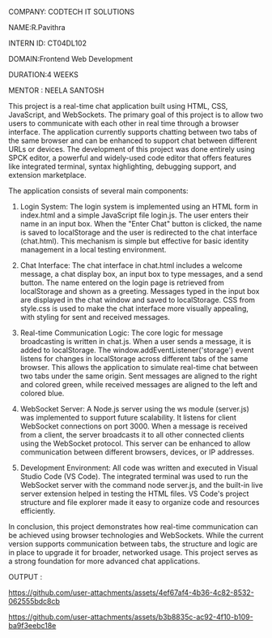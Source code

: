 COMPANY: CODTECH IT SOLUTIONS

NAME:R.Pavithra

INTERN ID: CT04DL102

DOMAIN:Frontend Web Development

DURATION:4 WEEKS

MENTOR : NEELA SANTOSH

This project is a real-time chat application built using HTML, CSS, JavaScript, and WebSockets. The primary goal of this project is to allow two users to communicate with each other in real time through a browser interface. The application currently supports chatting between two tabs of the same browser and can be enhanced to support chat between different URLs or devices. The development of this project was done entirely using SPCK editor, a powerful and widely-used code editor that offers features like integrated terminal, syntax highlighting, debugging support, and extension marketplace.

The application consists of several main components:

1. Login System:
The login system is implemented using an HTML form in index.html and a simple JavaScript file login.js. The user enters their name in an input box. When the "Enter Chat" button is clicked, the name is saved to localStorage and the user is redirected to the chat interface (chat.html). This mechanism is simple but effective for basic identity management in a local testing environment.


2. Chat Interface:
The chat interface in chat.html includes a welcome message, a chat display box, an input box to type messages, and a send button. The name entered on the login page is retrieved from localStorage and shown as a greeting. Messages typed in the input box are displayed in the chat window and saved to localStorage. CSS from style.css is used to make the chat interface more visually appealing, with styling for sent and received messages.


3. Real-time Communication Logic:
The core logic for message broadcasting is written in chat.js. When a user sends a message, it is added to localStorage. The window.addEventListener('storage') event listens for changes in localStorage across different tabs of the same browser. This allows the application to simulate real-time chat between two tabs under the same origin. Sent messages are aligned to the right and colored green, while received messages are aligned to the left and colored blue.


4. WebSocket Server:
A Node.js server using the ws module (server.js) was implemented to support future scalability. It listens for client WebSocket connections on port 3000. When a message is received from a client, the server broadcasts it to all other connected clients using the WebSocket protocol. This server can be enhanced to allow communication between different browsers, devices, or IP addresses.


5. Development Environment:
All code was written and executed in Visual Studio Code (VS Code). The integrated terminal was used to run the WebSocket server with the command node server.js, and the built-in live server extension helped in testing the HTML files. VS Code's project structure and file explorer made it easy to organize code and resources efficiently.


In conclusion, this project demonstrates how real-time communication can be achieved using browser technologies and WebSockets. While the current version supports communication between tabs, the structure and logic are in place to upgrade it for broader, networked usage. This project serves as a strong foundation for more advanced chat applications.

OUTPUT : 

https://github.com/user-attachments/assets/4ef67af4-4b36-4c82-8532-062555bdc8cb


https://github.com/user-attachments/assets/b3b8835c-ac92-4f10-b109-ba9f3eebc18e
